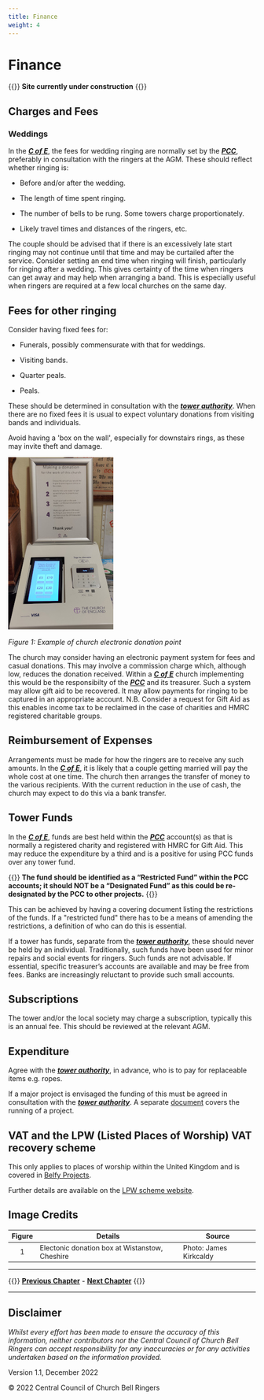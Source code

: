 ```yaml
---
title: Finance
weight: 4
---
```

# Finance

{{<hint danger>}}
**Site currently under construction**
{{</hint>}}
 
## Charges and Fees  

### Weddings 

In the ***[C of E](../glossary/#c-of-e)***, the fees for wedding ringing are normally set by the ***[PCC](../glossary/#pcc)***, preferably in consultation with the ringers at the AGM. These should reflect whether ringing is: 

- Before and/or after the wedding. 

- The length of time spent ringing. 

- The number of bells to be rung. Some towers charge proportionately.

- Likely travel times and distances of the ringers, etc. 

The couple should be advised that if there is an excessively late start ringing may not continue until that time and may be curtailed after the service. 
Consider setting an end time when ringing will finish, particularly for ringing after a wedding. This gives certainty of the time when ringers can get away and may help when arranging a band. This is especially useful when ringers are required at a few local churches on the same day. 

## Fees for other ringing 

Consider having fixed fees for: 

- Funerals, possibly commensurate with that for weddings.

- Visiting bands.

- Quarter peals. 

- Peals.

These should be determined in consultation with the ***[tower authority](../glossary/#tower-authority)***. When there are no fixed fees it is usual to expect voluntary donations from visiting bands and individuals.

Avoid having a 'box on the wall', especially for downstairs rings, as these may invite theft and damage. 

![Electronic donation](donate350.jpg)

*Figure 1: Example of church electronic donation point*

The church may consider having an electronic payment system for fees and casual donations. This may involve a commission charge which, although low, reduces the donation received. Within a ***[C of E](../glossary/#c-of-e)*** church implementing this would be the responsibilty of the ***[PCC](../glossary/#pcc)*** and its treasurer. Such a system may allow gift aid to be recovered. It may allow payments for ringing to be captured in an appropriate account. N.B. Consider a request for Gift Aid as this enables income tax to be reclaimed in the case of charities and HMRC registered charitable groups.

## Reimbursement of Expenses 

Arrangements must be made for how the ringers are to receive any such amounts. In the ***[C of E](../glossary/#c-of-e)***, it is likely that a couple getting married will pay the whole cost at one time. The church then arranges the transfer of money to the various recipients. With the current reduction in the use of cash, the church may expect to do this via a bank transfer. 

## Tower Funds 

In the ***[C of E](../glossary/#c-of-e)***, funds are best held within the ***[PCC](../glossary/#pcc)*** account(s) as that is normally a registered charity and registered with HMRC for Gift Aid. This may reduce the expenditure by a third and is a positive for using PCC funds over any tower fund.

{{<hint warning>}}
**The fund should be identified as a “Restricted Fund” within the PCC accounts; it should NOT be a “Designated Fund” as this could be re-designated by the PCC to other projects.**
{{</hint>}}

This can be achieved by having a covering document listing the restrictions of the funds. If a "restricted fund" there has to be a means of amending the restrictions, a definition of who can do this is essential.

If a tower has funds, separate from the ***[tower authority](../glossary/#authority)***, these should never be held by an individual. Traditionally, such funds have been used for minor repairs and social events for ringers. Such funds are not advisable. If essential, specific treasurer’s accounts are available and may be free from fees. Banks are increasingly reluctant to provide such small accounts.

## Subscriptions

The tower and/or the local society may charge a subscription, typically this is an annual fee. This should be reviewed at the relevant AGM.

## Expenditure 

Agree with the ***[tower authority](../glossary/#tower-authority)***, in advance, who is to pay for replaceable items e.g. ropes. 

If a major project is envisaged the funding of this must be agreed in consultation with the ***[tower authority](../glossary/#tower-authority)***. A separate [document](https://belfryprojects.cccbr.org.uk/) covers the running of a project.

## VAT and the LPW (Listed Places of Worship) VAT recovery scheme 

This only applies to places of worship within the United Kingdom and is covered in [Belfy Projects](https://belfryprojects.cccbr.org.uk/docs/010-introduction/).

Further details are available on the [LPW scheme website](http://www.lpwscheme.org.uk/).

## Image Credits

| Figure | Details | Source |
| :---: | --- | --- |
| 1 | Electonic donation box at Wistanstow, Cheshire | Photo: James Kirkcaldy |

----

{{<hint info>}}
**[Previous Chapter](../formalities/)** - **[Next Chapter](../healthsafety/)**
{{</hint>}}

----

## Disclaimer
 
*Whilst every effort has been made to ensure the accuracy of this information, neither contributors nor the Central Council of Church Bell Ringers can accept responsibility for any inaccuracies or for any activities undertaken based on the information provided.*

Version 1.1, December 2022

© 2022 Central Council of Church Bell Ringers
